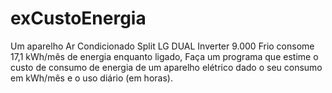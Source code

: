# exCustoEnergia
Um aparelho Ar Condicionado Split LG DUAL Inverter 9.000 Frio consome 17,1 kWh/mês de energia enquanto ligado, Faça um programa que estime o custo de consumo de energia de um aparelho elétrico dado o seu consumo em kWh/mês e o uso diário (em horas).
